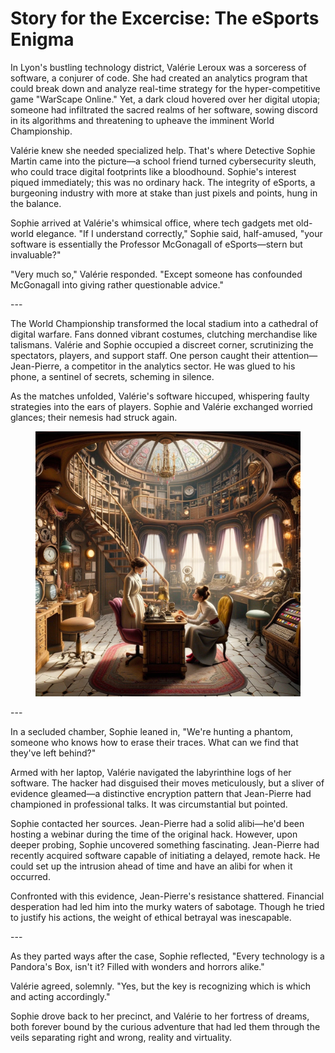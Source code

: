 # Story for the Excercise: The eSports Enigma

In Lyon's bustling technology district, Valérie Leroux was a sorceress of software, a conjurer of code. She had created an analytics program that could break down and analyze real-time strategy for the hyper-competitive game "WarScape Online." Yet, a dark cloud hovered over her digital utopia; someone had infiltrated the sacred realms of her software, sowing discord in its algorithms and threatening to upheave the imminent World Championship.

Valérie knew she needed specialized help. That's where Detective Sophie Martin came into the picture—a school friend turned cybersecurity sleuth, who could trace digital footprints like a bloodhound. Sophie's interest piqued immediately; this was no ordinary hack. The integrity of eSports, a burgeoning industry with more at stake than just pixels and points, hung in the balance.

Sophie arrived at Valérie's whimsical office, where tech gadgets met old-world elegance. "If I understand correctly," Sophie said, half-amused, "your software is essentially the Professor McGonagall of eSports—stern but invaluable?"

"Very much so," Valérie responded. "Except someone has confounded McGonagall into giving rather questionable advice."

\---

The World Championship transformed the local stadium into a cathedral of digital warfare. Fans donned vibrant costumes, clutching merchandise like talismans. Valérie and Sophie occupied a discreet corner, scrutinizing the spectators, players, and support staff. One person caught their attention—Jean-Pierre, a competitor in the analytics sector. He was glued to his phone, a sentinel of secrets, scheming in silence.

As the matches unfolded, Valérie's software hiccuped, whispering faulty strategies into the ears of players. Sophie and Valérie exchanged worried glances; their nemesis had struck again.



<figure><img src="../../.gitbook/assets/image (3).png" alt=""><figcaption></figcaption></figure>

\---

In a secluded chamber, Sophie leaned in, "We're hunting a phantom, someone who knows how to erase their traces. What can we find that they've left behind?"

Armed with her laptop, Valérie navigated the labyrinthine logs of her software. The hacker had disguised their moves meticulously, but a sliver of evidence gleamed—a distinctive encryption pattern that Jean-Pierre had championed in professional talks. It was circumstantial but pointed.

Sophie contacted her sources. Jean-Pierre had a solid alibi—he'd been hosting a webinar during the time of the original hack. However, upon deeper probing, Sophie uncovered something fascinating. Jean-Pierre had recently acquired software capable of initiating a delayed, remote hack. He could set up the intrusion ahead of time and have an alibi for when it occurred.

Confronted with this evidence, Jean-Pierre's resistance shattered. Financial desperation had led him into the murky waters of sabotage. Though he tried to justify his actions, the weight of ethical betrayal was inescapable.

\---

As they parted ways after the case, Sophie reflected, "Every technology is a Pandora's Box, isn't it? Filled with wonders and horrors alike."

Valérie agreed, solemnly. "Yes, but the key is recognizing which is which and acting accordingly."

Sophie drove back to her precinct, and Valérie to her fortress of dreams, both forever bound by the curious adventure that had led them through the veils separating right and wrong, reality and virtuality.
